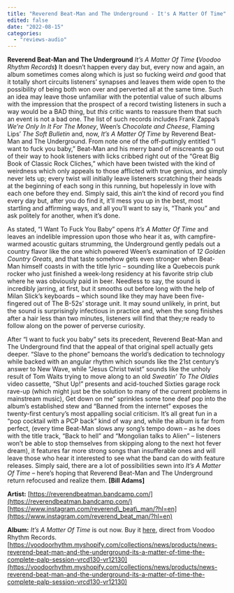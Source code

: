```yaml
---
title: "Reverend Beat-Man and The Underground - It's A Matter Of Time"
edited: false
date: "2022-08-15"
categories:
  - "reviews-audio"
---
```


**Reverend Beat-Man and The Underground** _It’s A Matter Of Time_ **(**_Voodoo Rhythm Records_**)** It doesn’t happen every day but, every now and again, an album sometimes comes along which is just so fucking weird _and_ good that it totally short circuits listeners’ synapses and leaves them wide open to the possibility of being both won over and perverted all at the same time. Such an idea may leave those unfamiliar with the potential value of such albums with the impression that the prospect of a record twisting listeners in such a way would be a BAD thing, but _this_ critic wants to reassure them that such an event is not a bad one. The list of such records includes Frank Zappa’s _We’re Only In It For The Money_, Ween’s _Chocolate and Cheese_, Flaming Lips’ _The Soft Bulletin_ and, now, _It’s A Matter Of Time_ by Reverend Beat-Man and The Underground. From note one of the off-puttingly entitled “I want to fuck you baby,” Beat-Man and his merry band of miscreants go out of their way to hook listeners with licks cribbed right out of the “Great Big Book of Classic Rock Cliches,” which have been twisted with the kind of weirdness which only appeals to those afflicted with true genius, and simply never lets up; every twist will initially leave listeners scratching their heads at the beginning of each song in this running, but hopelessly in love with each one before they end. Simply said, this ain’t the kind of record you find every day but, after you do find it, it’ll mess you up in the best, most startling and affirming ways, and all you’ll want to say is, “Thank you” and ask politely for another, when it’s done.

As stated, “I Want To Fuck You Baby” opens _It’s A Matter Of Time_ and leaves an indelible impression upon those who hear it as, with campfire-warmed acoustic guitars strumming, the Underground gently pedals out a country flavor like the one which powered Ween’s examination of _12 Golden Country Greats_, and that taste somehow gets even stronger when Beat-Man himself coasts in with the title lyric – sounding like a Quebecois punk rocker who just finished a week-long residency at his favorite strip club where he was obviously paid in beer. Needless to say, the sound is incredibly jarring, at first, but it smooths out before long with the help of Milan Slick’s keyboards – which sound like they may have been five-fingered out of The B-52s’ storage unit. It may sound unlikely, in print, but the sound is surprisingly infectious in practice and, when the song finishes after a hair less than two minutes, listeners will find that they;re ready to follow along on the power of perverse curiosity.

After “I want to fuck you baby” sets its precedent, Reverend Beat-Man and The Underground find that the appeal of that original spell actually gets deeper. “Slave to the phone” bemoans the world’s dedication to technology while backed with an angular rhythm which sounds like the 21st century’s answer to New Wave, while “Jesus Christ twist” sounds like the unholy result of Tom Waits trying to move along to an old _Sweatin’ To The Oldies_ video cassette, “Shut Up!” presents and acid-touched Sixties garage rock rave-up (which might just be the solution to many of the current problems in mainstream music), Get down on me” sprinkles some tone deaf pop into the album’s established stew and “Banned from the internet” exposes the twenty-first century’s most appalling social criticism. It’s all great fun in a “pop cocktail with a PCP back” kind of way and, while the album is far from perfect, (every time Beat-Man slows any song’s tempo down – as he does with the title track, “Back to hell” and “Mongolian talks to Alien” – listeners won’t be able to stop themselves from skipping along to the next hot fever dream), it features far more strong songs than insufferable ones and will leave those who hear it interested to see what the band can do with feature releases. Simply said, there are a lot of possibilities sewn into _It’s A Matter Of Time_ – here’s hoping that Reverend Beat-Man and The Underground return refocused and realize them. **\[Bill Adams\]**

**Artist:** [https://reverendbeatman.bandcamp.com/](https://reverendbeatman.bandcamp.com/) [https://www.instagram.com/reverend\_beat\_man/?hl=en](https://www.instagram.com/reverend_beat_man/?hl=en)

**Album:** _It’s A Matter Of Time_ is out now. Buy it [here](https://voodoorhythm.myshopify.com/collections/news/products/news-reverend-beat-man-and-the-underground-its-a-matter-of-time-the-complete-palp-session-vrcd130-vr12130), direct from Voodoo Rhythm Records. [https://voodoorhythm.myshopify.com/collections/news/products/news-reverend-beat-man-and-the-underground-its-a-matter-of-time-the-complete-palp-session-vrcd130-vr12130](https://voodoorhythm.myshopify.com/collections/news/products/news-reverend-beat-man-and-the-underground-its-a-matter-of-time-the-complete-palp-session-vrcd130-vr12130)
